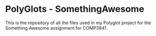 # PolyGlots - SomethingAwesome
This is the repository of all the files used in my Polyglot project for the Something Awesome assignment for COMP3841.
